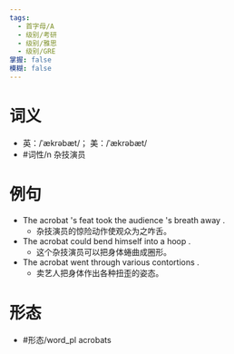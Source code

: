 ```yaml
---
tags:
  - 首字母/A
  - 级别/考研
  - 级别/雅思
  - 级别/GRE
掌握: false
模糊: false
---
```

# 词义
- 英：/ˈækrəbæt/； 美：/ˈækrəbæt/
- #词性/n  杂技演员
# 例句
- The acrobat 's feat took the audience 's breath away .
	- 杂技演员的惊险动作使观众为之咋舌。
- The acrobat could bend himself into a hoop .
	- 这个杂技演员可以把身体蜷曲成圈形。
- The acrobat went through various contortions .
	- 卖艺人把身体作出各种扭歪的姿态。
# 形态
- #形态/word_pl acrobats
